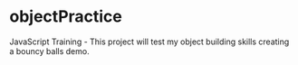 # objectPractice
JavaScript Training - This project will test my object building skills creating a bouncy balls demo.
